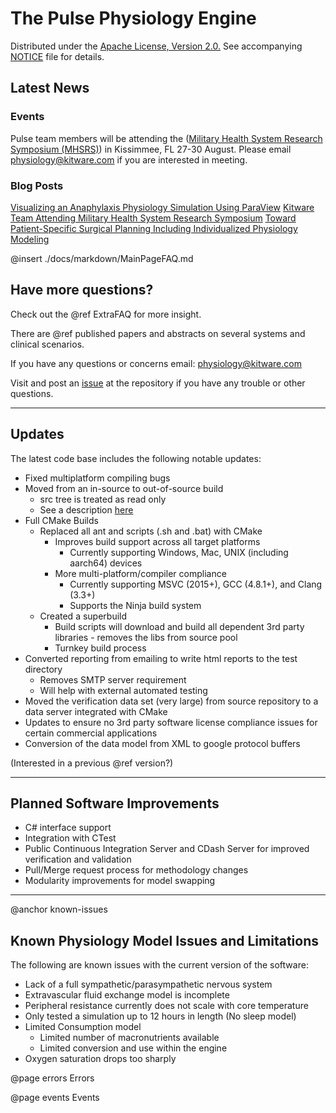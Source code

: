 
# The Pulse Physiology Engine

Distributed under the <a href="https://www.apache.org/licenses/LICENSE-2.0">Apache License, Version 2.0.</a>
See accompanying <a href="https://gitlab.kitware.com/physiology/engine/blob/master/NOTICE">NOTICE</a> file for details.

## Latest News

### Events

Pulse team members will be attending the (<a href="https://mhsrs.amedd.army.mil/SitePages/Home.aspx">Military Health System Research Symposium (MHSRS)</a>) in Kissimmee, FL 27-30 August. Please email physiology@kitware.com if you are interested in meeting.

### Blog Posts

<a href="https://blog.kitware.com/visualizing-an-anaphylaxis-physiology-simulation-using-paraview/">Visualizing an Anaphylaxis Physiology Simulation Using ParaView</a>
<a href="https://blog.kitware.com/kitware-team-attending-military-health-services-research-symposium/">Kitware Team Attending Military Health System Research Symposium</a>
<a href="https://blog.kitware.com/toward-patient-specific-surgical-planning-including-individualized-physiology-modeling/">Toward Patient-Specific Surgical Planning Including Individualized Physiology Modeling</a>

@insert ./docs/markdown/MainPageFAQ.md

## Have more questions?

Check out the @ref ExtraFAQ for more insight.

There are @ref published papers and abstracts on several systems and clinical scenarios. 

If you have any questions or concerns email: physiology@kitware.com

Visit and post an <a href="https://gitlab.kitware.com/physiology/engine/issues">issue</a> at the repository if you have any trouble or other questions.

- - -

## Updates

The latest code base includes the following notable updates:
- Fixed multiplatform compiling bugs
- Moved from an in-source to out-of-source build
  - src tree is treated as read only
  - See a description <a href="https://cmake.org/Wiki/CMake_FAQ#What_is_an_.22out-of-source.22_build.3F">here</a>
- Full CMake Builds
  - Replaced all ant and scripts (.sh and .bat) with CMake
    - Improves build support across all target platforms
      - Currently supporting Windows, Mac, UNIX (including aarch64) devices
    - More multi-platform/compiler compliance
      - Currently supporting MSVC (2015+), GCC (4.8.1+), and Clang (3.3+)
      - Supports the Ninja build system 
  - Created a superbuild
    - Build scripts will download and build all dependent 3rd party libraries - removes the libs from source pool
    - Turnkey build process
- Converted reporting from emailing to write html reports to the test directory
  - Removes SMTP server requirement
  - Will help with external automated testing
- Moved the verification data set (very large) from source repository to a data server integrated with CMake
- Updates to ensure no 3rd party software license compliance issues for certain commercial applications
- Conversion of the data model from XML to google protocol buffers

(Interested in a previous @ref version?)

- - -

## Planned Software Improvements

- C# interface support
- Integration with CTest
- Public Continuous Integration Server and CDash Server for improved verification and validation
- Pull/Merge request process for methodology changes
- Modularity improvements for model swapping

- - -
@anchor known-issues
## Known Physiology Model Issues and Limitations
The following are known issues with the current version of the software:
- Lack of a full sympathetic/parasympathetic nervous system
- Extravascular fluid exchange model is incomplete
- Peripheral resistance currently does not scale with core temperature
- Only tested a simulation up to 12 hours in length (No sleep model)
- Limited Consumption model
  - Limited number of macronutrients available
  - Limited conversion and use within the engine
- Oxygen saturation drops too sharply


@page errors Errors

@page events Events

